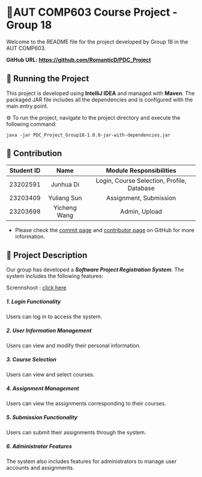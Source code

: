 # 🍿AUT COMP603 Course Project - Group 18

Welcome to the README file for the project developed by Group 18 in the AUT COMP603.

**GitHub URL: https://github.com/RomanticD/PDC_Project**

## :rocket: Running the Project

This project is developed using **IntelliJ IDEA** and managed with **Maven**. The packaged JAR file includes all the dependencies and is configured with the main entry point. 

⚙️ To run the project, navigate to the project directory and execute the following command: 

```shell
java -jar PDC_Project_Group18-1.0.0-jar-with-dependencies.jar
```

## 🥳 Contribution

| Student ID |     Name     |          Module Responsibilities           |
| :--------: | :----------: | :----------------------------------------: |
|  23202591  |  Junhua Di   | Login, Course Selection, Profile, Database |
|  23203409  | Yuliang Sun  |           Assignment, Submission           |
|  23203698  | Yicheng Wang |               Admin, Upload                |

* Please check the [commit page](https://github.com/RomanticD/PDC_Project/commits/main) and [contributor page](https://github.com/RomanticD/PDC_Project/graphs/contributors) on GitHub for more information.

## 🌟 Project Description

Our group has developed a ***Software Project Registration System***. The system includes the following features:

Scrennshoot : [click here](https://github.com/RomanticD/PDC_Project/tree/main/src/main/resources/screenshot)

##### 1. Login Functionality

Users can log in to access the system.

##### 2. User Information Management

Users can view and modify their personal information.

##### 3. Course Selection

Users can view and select courses.

##### 4. Assignment Management

Users can view the assignments corresponding to their courses.

##### 5. Submission Functionality

Users can submit their assignments through the system.

##### 6. Administrator Features 

The system also includes features for administrators to manage user accounts and assignments.
